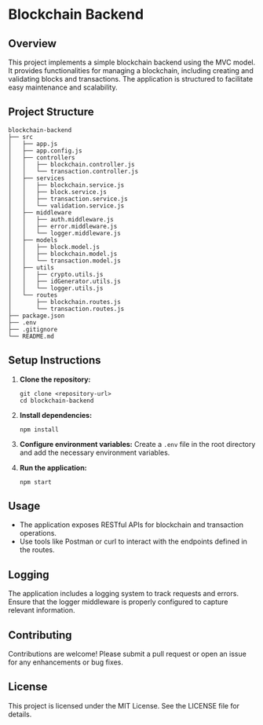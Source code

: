 # Blockchain Backend

## Overview
This project implements a simple blockchain backend using the MVC model. It provides functionalities for managing a blockchain, including creating and validating blocks and transactions. The application is structured to facilitate easy maintenance and scalability.

## Project Structure
```
blockchain-backend
├── src
│   ├── app.js
│   ├── app.config.js
│   ├── controllers
│   │   ├── blockchain.controller.js
│   │   └── transaction.controller.js
│   ├── services
│   │   ├── blockchain.service.js
│   │   ├── block.service.js
│   │   ├── transaction.service.js
│   │   └── validation.service.js
│   ├── middleware
│   │   ├── auth.middleware.js
│   │   ├── error.middleware.js
│   │   └── logger.middleware.js
│   ├── models
│   │   ├── block.model.js
│   │   ├── blockchain.model.js
│   │   └── transaction.model.js
│   ├── utils
│   │   ├── crypto.utils.js
│   │   ├── idGenerator.utils.js
│   │   └── logger.utils.js
│   └── routes
│       ├── blockchain.routes.js
│       └── transaction.routes.js
├── package.json
├── .env
├── .gitignore
└── README.md
```

## Setup Instructions
1. **Clone the repository:**
   ```
   git clone <repository-url>
   cd blockchain-backend
   ```

2. **Install dependencies:**
   ```
   npm install
   ```

3. **Configure environment variables:**
   Create a `.env` file in the root directory and add the necessary environment variables.

4. **Run the application:**
   ```
   npm start
   ```

## Usage
- The application exposes RESTful APIs for blockchain and transaction operations.
- Use tools like Postman or curl to interact with the endpoints defined in the routes.

## Logging
The application includes a logging system to track requests and errors. Ensure that the logger middleware is properly configured to capture relevant information.

## Contributing
Contributions are welcome! Please submit a pull request or open an issue for any enhancements or bug fixes.

## License
This project is licensed under the MIT License. See the LICENSE file for details.